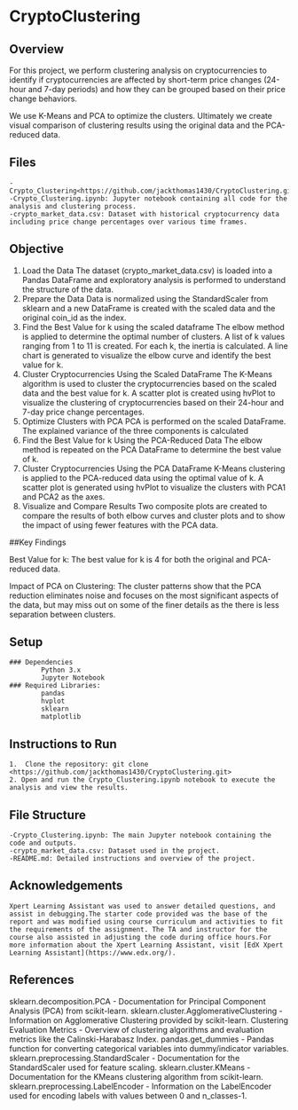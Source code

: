# CryptoClustering

## Overview

For this project, we perform clustering analysis on cryptocurrencies to identify if cryptocurrencies are affected by short-term price changes (24-hour and 7-day periods) and how they can be grouped based on their price change behaviors.

We use K-Means and PCA to optimize the clusters. Ultimately we create visual comparison of clustering results using the original data and the PCA-reduced data.

## Files
    - Crypto_Clustering<https://github.com/jackthomas1430/CryptoClustering.git> 
    -Crypto_Clustering.ipynb: Jupyter notebook containing all code for the analysis and clustering process.
    -crypto_market_data.csv: Dataset with historical cryptocurrency data including price change percentages over various time frames.

## Objective
1. Load the Data
    The dataset (crypto_market_data.csv) is loaded into a Pandas DataFrame and exploratory analysis is performed to understand the structure of the data. 
2. Prepare the Data
    Data is normalized using the StandardScaler from sklearn and a new DataFrame is created with the scaled data and the original coin_id as the index.
3. Find the Best Value for k using the scaled dataframe
    The elbow method is applied to determine the optimal number of clusters.
    A list of k values ranging from 1 to 11 is created.
    For each k, the inertia  is calculated.
    A line chart is generated to visualize the elbow curve and identify the best value for k. 
4. Cluster Cryptocurrencies Using the Scaled DataFrame
    The K-Means algorithm is used to cluster the cryptocurrencies based on the scaled data and the best value for k.
    A scatter plot is created using hvPlot to visualize the clustering of cryptocurrencies based on their 24-hour and 7-day price change percentages.
5. Optimize Clusters with PCA
   PCA is performed on the scaled DataFrame.
    The explained variance of the three components is calculated
6. Find the Best Value for k Using the PCA-Reduced Data
    The elbow method is repeated on the PCA DataFrame to determine the best value of k.  
7. Cluster Cryptocurrencies Using the PCA DataFrame
    K-Means clustering is applied to the PCA-reduced data using the optimal value of k.
    A scatter plot is generated using hvPlot to visualize the clusters with PCA1 and PCA2 as the axes.
8. Visualize and Compare Results
    Two composite plots are created to compare the results of both elbow curves and cluster plots and to show the impact of using fewer features with the PCA data. 
   
##Key Findings

Best Value for k:
    The best value for k is 4 for both the original and PCA-reduced data.

Impact of PCA on Clustering:
   The cluster patterns show that the PCA reduction eliminates noise and focuses on the most significant aspects of the data, but may miss out on some of the finer details as the there is less separation between clusters. 
## Setup
    ### Dependencies
            Python 3.x
            Jupyter Notebook
    ### Required Libraries:
            pandas
            hvplot
            sklearn
            matplotlib

## Instructions to Run
    1.  Clone the repository: git clone <https://github.com/jackthomas1430/CryptoClustering.git>
    2. Open and run the Crypto_Clustering.ipynb notebook to execute the analysis and view the results.

## File Structure
    -Crypto_Clustering.ipynb: The main Jupyter notebook containing the code and outputs.
    -crypto_market_data.csv: Dataset used in the project.
    -README.md: Detailed instructions and overview of the project.
   

## Acknowledgements
    
    Xpert Learning Assistant was used to answer detailed questions, and assist in debugging.The starter code provided was the base of the report and was modified using course curriculum and activities to fit the requirements of the assignment. The TA and instructor for the course also assisted in adjusting the code during office hours.For more information about the Xpert Learning Assistant, visit [EdX Xpert Learning Assistant](https://www.edx.org/). 

## References
sklearn.decomposition.PCA - Documentation for Principal Component Analysis (PCA) from scikit-learn.
sklearn.cluster.AgglomerativeClustering - Information on Agglomerative Clustering provided by scikit-learn.
Clustering Evaluation Metrics - Overview of clustering algorithms and evaluation metrics like the Calinski-Harabasz Index.
pandas.get_dummies - Pandas function for converting categorical variables into dummy/indicator variables.
sklearn.preprocessing.StandardScaler - Documentation for the StandardScaler used for feature scaling.
sklearn.cluster.KMeans - Documentation for the KMeans clustering algorithm from scikit-learn.
sklearn.preprocessing.LabelEncoder - Information on the LabelEncoder used for encoding labels with values between 0 and n_classes-1.
